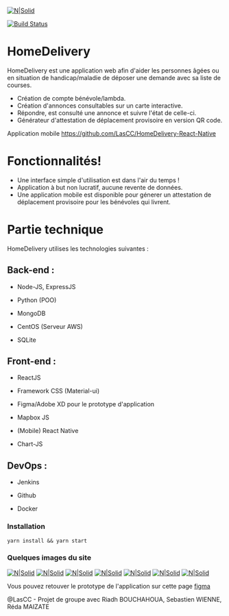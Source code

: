 [![N|Solid](https://i.imgur.com/AqIbHv0.png)]()

[![Build Status](http://3.90.31.250:3333/buildStatus/icon?job=React-CI)](https://github.com/LasCC/HomeDelivery)

# HomeDelivery

HomeDelivery est une application web afin d'aider les personnes âgées ou en situation de handicap/maladie de déposer une demande avec sa liste de courses.

- Création de compte bénévole/lambda.
- Création d'annonces consultables sur un carte interactive.
- Répondre, est consulté une annonce et suivre l'état de celle-ci.
- Générateur d'attestation de déplacement provisoire en version QR code.

Application mobile https://github.com/LasCC/HomeDelivery-React-Native

# Fonctionnalités!

- Une interface simple d'utilisation est dans l'air du temps !
- Application à but non lucratif, aucune revente de données.
- Une application mobile est disponible pour génerer un attestation de déplacement provisoire pour les bénévoles qui livrent.

# Partie technique

HomeDelivery utilises les technologies suivantes :

## Back-end :

- Node-JS, ExpressJS

- Python (POO)

- MongoDB

- CentOS (Serveur AWS)

- SQLite

## Front-end :

- ReactJS

- Framework CSS (Material-ui)

- Figma/Adobe XD pour le prototype d'application

- Mapbox JS

- (Mobile) React Native

- Chart-JS

## DevOps :

- Jenkins

- Github

- Docker

### Installation

```
yarn install && yarn start
```

### Quelques images du site

[![N|Solid](https://i.imgur.com/fdMbcXo.png)](https://i.imgur.com/fdMbcXo.png)
[![N|Solid](https://i.imgur.com/aJyxJr1.png)](https://i.imgur.com/aJyxJr1.png)
[![N|Solid](https://i.imgur.com/MR4ycBV.png)](https://i.imgur.com/MR4ycBV.png)
[![N|Solid](https://i.imgur.com/6Y1o9fV.png)](https://i.imgur.com/6Y1o9fV.png)
[![N|Solid](https://i.imgur.com/UFFNOVi.jpg)](https://i.imgur.com/UFFNOVi.jpg)
[![N|Solid](https://i.imgur.com/Zss419J.png)](https://i.imgur.com/Zss419J.png)
[![N|Solid](https://i.imgur.com/gmTG5V0.png)](https://i.imgur.com/gmTG5V0.png)

Vous pouvez retouver le prototype de l'application sur cette page [figma](https://www.figma.com/file/Mkkz9zZjbRyFRKGctyFuGw/HomeDelivery?node-id=0%3A1 "Protoytpe de l'application")

@LasCC - Projet de groupe avec Riadh BOUCHAHOUA, Sebastien WIENNE, Réda MAIZATE
